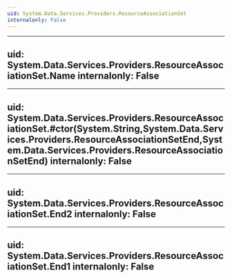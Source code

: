 ```yaml
---
uid: System.Data.Services.Providers.ResourceAssociationSet
internalonly: False
---
```


---
uid: System.Data.Services.Providers.ResourceAssociationSet.Name
internalonly: False
---

---
uid: System.Data.Services.Providers.ResourceAssociationSet.#ctor(System.String,System.Data.Services.Providers.ResourceAssociationSetEnd,System.Data.Services.Providers.ResourceAssociationSetEnd)
internalonly: False
---

---
uid: System.Data.Services.Providers.ResourceAssociationSet.End2
internalonly: False
---

---
uid: System.Data.Services.Providers.ResourceAssociationSet.End1
internalonly: False
---
